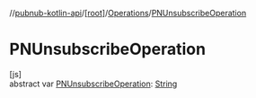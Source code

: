//[pubnub-kotlin-api](../../../index.md)/[[root]](../index.md)/[Operations](index.md)/[PNUnsubscribeOperation](-p-n-unsubscribe-operation.md)

# PNUnsubscribeOperation

[js]\
abstract var [PNUnsubscribeOperation](-p-n-unsubscribe-operation.md): [String](https://kotlinlang.org/api/latest/jvm/stdlib/kotlin-stdlib/kotlin/-string/index.html)
